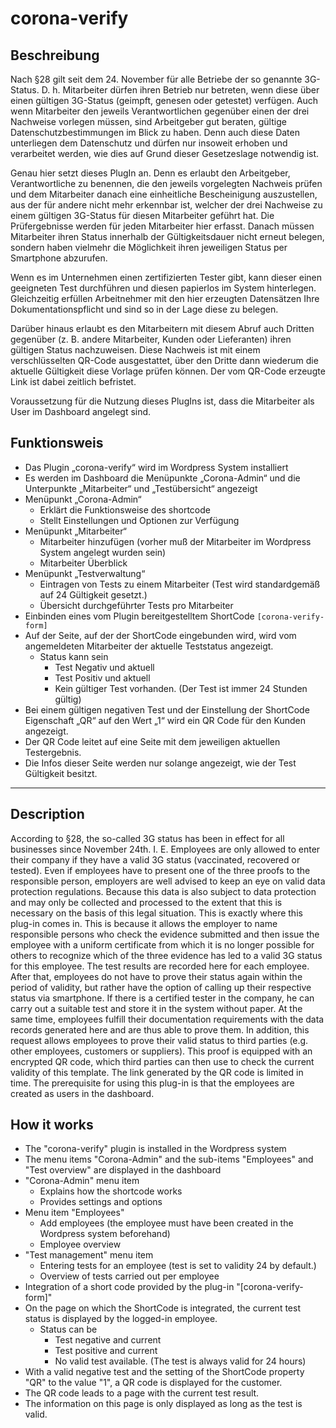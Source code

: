 # corona-verify

## Beschreibung
Nach §28 gilt seit dem 24. November für alle Betriebe der so genannte 3G-Status. D. h. Mitarbeiter dürfen ihren Betrieb nur betreten, wenn diese über einen gültigen 3G-Status (geimpft, genesen oder getestet) verfügen. Auch wenn Mitarbeiter den jeweils Verantwortlichen gegenüber einen der drei Nachweise vorlegen müssen, sind Arbeitgeber gut beraten, gültige Datenschutzbestimmungen im Blick zu haben. Denn auch diese Daten unterliegen dem Datenschutz und dürfen nur insoweit erhoben und verarbeitet werden, wie dies auf Grund dieser Gesetzeslage notwendig ist. 

Genau hier setzt dieses PlugIn an. Denn es erlaubt den Arbeitgeber, Verantwortliche zu benennen, die den jeweils vorgelegten Nachweis prüfen und dem Mitarbeiter danach eine einheitliche Bescheinigung auszustellen, aus der für andere nicht mehr erkennbar ist, welcher der drei Nachweise zu einem gültigen 3G-Status für diesen Mitarbeiter geführt hat. Die Prüfergebnisse werden für jeden Mitarbeiter hier erfasst. Danach müssen Mitarbeiter ihren Status innerhalb der Gültigkeitsdauer nicht erneut belegen, sondern haben vielmehr die Möglichkeit ihren jeweiligen Status per Smartphone abzurufen.

Wenn es im Unternehmen einen zertifizierten Tester gibt, kann dieser einen geeigneten Test durchführen und diesen papierlos im System hinterlegen.
Gleichzeitig erfüllen Arbeitnehmer mit den hier erzeugten Datensätzen Ihre Dokumentationspflicht und sind so in der Lage diese zu belegen. 

Darüber hinaus erlaubt es den Mitarbeitern mit diesem Abruf auch Dritten gegenüber (z. B. andere Mitarbeiter, Kunden oder Lieferanten) ihren gültigen Status nachzuweisen. Diese Nachweis ist mit einem verschlüsselten QR-Code ausgestattet, über den Dritte dann wiederum die aktuelle Gültigkeit diese Vorlage prüfen können. Der vom QR-Code erzeugte Link ist dabei zeitlich befristet. 

Voraussetzung für die Nutzung dieses PlugIns ist, dass die Mitarbeiter als User im Dashboard angelegt sind.

## Funktionsweis
* Das Plugin „corona-verify“ wird im Wordpress System installiert
* Es werden im Dashboard die Menüpunkte „Corona-Admin“ und die Unterpunkte „Mitarbeiter“ und „Testübersicht“ angezeigt
* Menüpunkt „Corona-Admin“ 
    * Erklärt die Funktionsweise des shortcode
    * Stellt Einstellungen und Optionen zur Verfügung
* Menüpunkt „Mitarbeiter“
    * Mitarbeiter hinzufügen (vorher muß der Mitarbeiter im Wordpress System angelegt wurden sein)
    * Mitarbeiter Überblick
* Menüpunkt „Testverwaltung“
    * Eintragen von Tests zu einem Mitarbeiter (Test wird standardgemäß auf 24 Gültigkeit gesetzt.)
    * Übersicht durchgeführter Tests pro Mitarbeiter
* Einbinden eines vom Plugin bereitgestelltem ShortCode `[corona-verify-form]`
* Auf der Seite, auf der der ShortCode eingebunden wird, wird vom angemeldeten Mitarbeiter der aktuelle Teststatus angezeigt. 
    * Status kann sein
        * Test Negativ und aktuell
        * Test Positiv und aktuell 
        * Kein gültiger Test vorhanden. (Der Test ist immer 24 Stunden gültig)
* Bei einem gültigen negativen Test und der Einstellung der ShortCode Eigenschaft „QR“ auf den Wert „1“ wird ein QR Code für den Kunden angezeigt. 
* Der QR Code leitet auf eine Seite mit dem jeweiligen aktuellen  Testergebnis. 
* Die Infos dieser Seite werden nur solange angezeigt, wie der Test Gültigkeit besitzt. 

---
## Description
According to §28, the so-called 3G status has been in effect for all businesses since November 24th. I. E. Employees are only allowed to enter their company if they have a valid 3G status (vaccinated, recovered or tested). Even if employees have to present one of the three proofs to the responsible person, employers are well advised to keep an eye on valid data protection regulations. Because this data is also subject to data protection and may only be collected and processed to the extent that this is necessary on the basis of this legal situation.
This is exactly where this plug-in comes in. This is because it allows the employer to name responsible persons who check the evidence submitted and then issue the employee with a uniform certificate from which it is no longer possible for others to recognize which of the three evidence has led to a valid 3G status for this employee. The test results are recorded here for each employee. After that, employees do not have to prove their status again within the period of validity, but rather have the option of calling up their respective status via smartphone.
If there is a certified tester in the company, he can carry out a suitable test and store it in the system without paper. At the same time, employees fulfill their documentation requirements with the data records generated here and are thus able to prove them.
In addition, this request allows employees to prove their valid status to third parties (e.g. other employees, customers or suppliers). This proof is equipped with an encrypted QR code, which third parties can then use to check the current validity of this template. The link generated by the QR code is limited in time.
The prerequisite for using this plug-in is that the employees are created as users in the dashboard.

## How it works
* The "corona-verify" plugin is installed in the Wordpress system
* The menu items "Corona-Admin" and the sub-items "Employees" and "Test overview" are displayed in the dashboard
* "Corona-Admin" menu item
    * Explains how the shortcode works
    * Provides settings and options
* Menu item "Employees"
    * Add employees (the employee must have been created in the Wordpress system beforehand)
    * Employee overview
* "Test management" menu item
    * Entering tests for an employee (test is set to validity 24 by default.)
    * Overview of tests carried out per employee
* Integration of a short code provided by the plug-in "[corona-verify-form]"
* On the page on which the ShortCode is integrated, the current test status is displayed by the logged-in employee.
    * Status can be
        * Test negative and current
        * Test positive and current
        * No valid test available. (The test is always valid for 24 hours)
* With a valid negative test and the setting of the ShortCode property "QR" to the value "1", a QR code is displayed for the customer.
* The QR code leads to a page with the current test result.
* The information on this page is only displayed as long as the test is valid.

